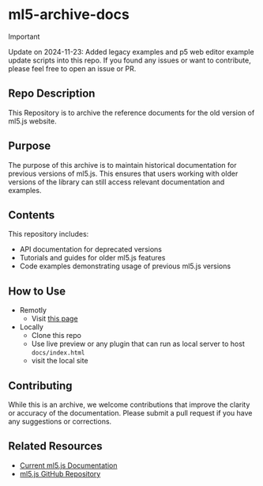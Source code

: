 # ml5-archive-docs

> [!IMPORTANT]
> Update on 2024-11-23: Added legacy examples and p5 web editor example update scripts into this repo. If you found any issues or want to contribute, please feel free to open an issue or PR.


## Repo Description
This Repository is to archive the reference documents for the old version of ml5.js website. 

## Purpose
The purpose of this archive is to maintain historical documentation for previous versions of ml5.js. This ensures that users working with older versions of the library can still access relevant documentation and examples.

## Contents
This repository includes:
- API documentation for deprecated versions
- Tutorials and guides for older ml5.js features
- Code examples demonstrating usage of previous ml5.js versions

## How to Use
- Remotly
  - Visit [this page](https://ml5js.github.io/ml5-archive-docs/)
- Locally
  - Clone this repo
  - Use live preview or any plugin that can run as local server to host `docs/index.html`
  - visit the local site

## Contributing
While this is an archive, we welcome contributions that improve the clarity or accuracy of the documentation. Please submit a pull request if you have any suggestions or corrections.

## Related Resources
- [Current ml5.js Documentation](https://ml5js.org/)
- [ml5.js GitHub Repository](https://github.com/ml5js/ml5-library)
